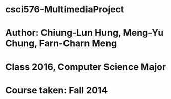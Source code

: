 # csci576-MultimediaProject
# Author: Chiung-Lun Hung, Meng-Yu Chung, Farn-Charn Meng
#        Class 2016, Computer Science Major
#        Course taken: Fall 2014

